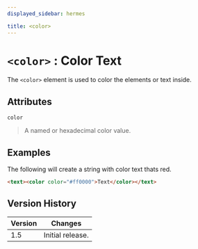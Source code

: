```yaml
---
displayed_sidebar: hermes

title: <color>
---
```


# `<color>` : Color Text

The `<color>` element is used to color the elements or text inside.

## Attributes

`color`
> A named or hexadecimal color value.

## Examples

The following will create a string with color text thats red.

```html
<text><color color="#ff0000">Text</color></text>
```

## Version History

| Version | Changes |
|---------| ------- |
| 1.5     | Initial release. |